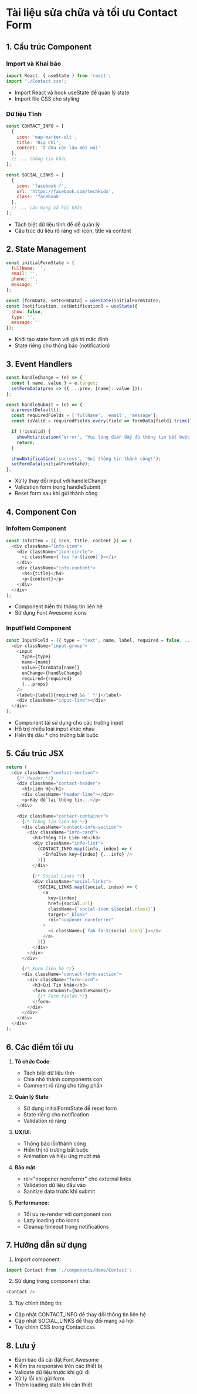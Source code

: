 # Tài liệu sửa chữa và tối ưu Contact Form

## 1. Cấu trúc Component

### Import và Khai báo
```javascript
import React, { useState } from 'react';
import './Contact.css';
```
- Import React và hook useState để quản lý state
- Import file CSS cho styling

### Dữ liệu Tĩnh
```javascript
const CONTACT_INFO = [
  {
    icon: 'map-marker-alt',
    title: 'Địa Chỉ',
    content: 'Ở đâu còn lâu mới nói'
  },
  // ... thông tin khác
];

const SOCIAL_LINKS = [
  { 
    icon: 'facebook-f',
    url: 'https://facebook.com/techkids',
    class: 'facebook'
  },
  // ... các mạng xã hội khác
];
```
- Tách biệt dữ liệu tĩnh để dễ quản lý
- Cấu trúc dữ liệu rõ ràng với icon, title và content

## 2. State Management

```javascript
const initialFormState = {
  fullName: '',
  email: '',
  phone: '',
  message: ''
};

const [formData, setFormData] = useState(initialFormState);
const [notification, setNotification] = useState({
  show: false,
  type: '',
  message: ''
});
```
- Khởi tạo state form với giá trị mặc định
- State riêng cho thông báo (notification)

## 3. Event Handlers

```javascript
const handleChange = (e) => {
  const { name, value } = e.target;
  setFormData(prev => ({ ...prev, [name]: value }));
};

const handleSubmit = (e) => {
  e.preventDefault();
  const requiredFields = ['fullName', 'email', 'message'];
  const isValid = requiredFields.every(field => formData[field].trim());

  if (!isValid) {
    showNotification('error', 'Vui lòng điền đầy đủ thông tin bắt buộc');
    return;
  }

  showNotification('success', 'Gửi thông tin thành công!');
  setFormData(initialFormState);
};
```
- Xử lý thay đổi input với handleChange
- Validation form trong handleSubmit
- Reset form sau khi gửi thành công

## 4. Component Con

### InfoItem Component
```javascript
const InfoItem = ({ icon, title, content }) => (
  <div className="info-item">
    <div className="icon-circle">
      <i className={`fas fa-${icon}`}></i>
    </div>
    <div className="info-content">
      <h4>{title}</h4>
      <p>{content}</p>
    </div>
  </div>
);
```
- Component hiển thị thông tin liên hệ
- Sử dụng Font Awesome icons

### InputField Component
```javascript
const InputField = ({ type = 'text', name, label, required = false, ...props }) => (
  <div className="input-group">
    <input
      type={type}
      name={name}
      value={formData[name]}
      onChange={handleChange}
      required={required}
      {...props}
    />
    <label>{label}{required && ' *'}</label>
    <div className="input-line"></div>
  </div>
);
```
- Component tái sử dụng cho các trường input
- Hỗ trợ nhiều loại input khác nhau
- Hiển thị dấu * cho trường bắt buộc

## 5. Cấu trúc JSX

```javascript
return (
  <div className="contact-section">
    {/* Header */}
    <div className="contact-header">
      <h1>Liên Hệ</h1>
      <div className="header-line"></div>
      <p>Hãy để lại thông tin...</p>
    </div>

    <div className="contact-container">
      {/* Thông tin liên hệ */}
      <div className="contact-info-section">
        <div className="info-card">
          <h3>Thông Tin Liên Hệ</h3>
          <div className="info-list">
            {CONTACT_INFO.map((info, index) => (
              <InfoItem key={index} {...info} />
            ))}
          </div>
          
          {/* Social Links */}
          <div className="social-links">
            {SOCIAL_LINKS.map((social, index) => (
              <a 
                key={index}
                href={social.url}
                className={`social-icon ${social.class}`}
                target="_blank"
                rel="noopener noreferrer"
              >
                <i className={`fab fa-${social.icon}`}></i>
              </a>
            ))}
          </div>
        </div>
      </div>

      {/* Form liên hệ */}
      <div className="contact-form-section">
        <div className="form-card">
          <h3>Gửi Tin Nhắn</h3>
          <form onSubmit={handleSubmit}>
            {/* Form fields */}
          </form>
        </div>
      </div>
    </div>
  </div>
);
```

## 6. Các điểm tối ưu

1. **Tổ chức Code**:
   - Tách biệt dữ liệu tĩnh
   - Chia nhỏ thành components con
   - Comment rõ ràng cho từng phần

2. **Quản lý State**:
   - Sử dụng initialFormState để reset form
   - State riêng cho notification
   - Validation rõ ràng

3. **UX/UI**:
   - Thông báo lỗi/thành công
   - Hiển thị rõ trường bắt buộc
   - Animation và hiệu ứng mượt mà

4. **Bảo mật**:
   - rel="noopener noreferrer" cho external links
   - Validation dữ liệu đầu vào
   - Sanitize data trước khi submit

5. **Performance**:
   - Tối ưu re-render với component con
   - Lazy loading cho icons
   - Cleanup timeout trong notifications

## 7. Hướng dẫn sử dụng

1. Import component:
```javascript
import Contact from './components/Home/Contact';
```

2. Sử dụng trong component cha:
```javascript
<Contact />
```

3. Tùy chỉnh thông tin:
- Cập nhật CONTACT_INFO để thay đổi thông tin liên hệ
- Cập nhật SOCIAL_LINKS để thay đổi mạng xã hội
- Tùy chỉnh CSS trong Contact.css

## 8. Lưu ý

- Đảm bảo đã cài đặt Font Awesome
- Kiểm tra responsive trên các thiết bị
- Validate dữ liệu trước khi gửi đi
- Xử lý lỗi khi gửi form
- Thêm loading state khi cần thiết
